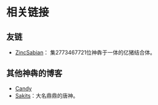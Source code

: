 # 相关链接
## 友链
* [ZincSabian](https://zincsabian.github.io/)： 集2773467721位神犇于一体的亿猪结合体。

## 其他神犇的博客
* [Candy](http://www.cnblogs.com/candy99/)
* [Sakits](https://sakits.com/)：大名鼎鼎的唐神。
